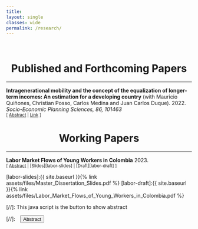 ```yaml
---
title: 
layout: single
classes: wide
permalink: /research/
---
```

<br/> 

<!-- Google Tag Manager (noscript) -->
<noscript><iframe src="https://www.googletagmanager.com/ns.html?id=GTM-PNS829G"
height="0" width="0" style="display:none;visibility:hidden"></iframe></noscript>
<!-- End Google Tag Manager (noscript) -->

# <center> Published and Forthcoming Papers </center>
- - -

**Intragenerational mobility and the concept of the equalization of longer-term incomes: An estimation for a developing country** 
(with Mauricio Quiñones, Christian Posso, Carlos Medina and Juan Carlos Duque). 2022.
*Socio-Economic Planning Sciences, 86, 101463*
<br/>
<small>[ <a href="#/" onclick="visib('hpt')">Abstract</a> | [Link][intra-link] ] </small>

<div id="hpt" style="display: none; text-align: justify; line-height: 1.2" ><small>
This paper calculates the degree of intragenerational income mobility and carries out the decomposition of the influence of observable characteristics on income mobility. Using the concept of mobility as the equalization of longer-term incomes, we quantify the class of measures called the E index using administrative records for social security contributions of formally employed young adults in Colombia between 2010 and 2018. In addition, we use the Recentered Influence Function (RIF) decomposition method to extend its application to the E index and decompose the influence of observable characteristics on our estimates. Our findings indicate Colombia's mobility is disequalizing. We also show that female mobility is even more disequalizing than male mobility. Our decomposition shows that disequalizing mobility depends on employees' type of contract, economic sector, and location.
</small><br><br/></div>

[intra-link]: https://www.sciencedirect.com/science/article/abs/pii/S0038012122002646


# <center> Working Papers </center>
- - -

**Labor Market Flows of Young Workers in Colombia** 2023.<br/>
<small>[ <a href="#/" onclick="visib('log0')">Abstract</a> | [Slides][labor-slides] | [Draft][labor-draft] ] </small>

<div id="log0" style="display: none; text-align: justify; line-height: 1.2" ><small>
Identifying the effect of policies focused on transitions towards formality of young adult workers is important to understand the effectiveness of labor policy instruments. This research article examines how payroll tax cuts affect labor market flows of young workers in Colombia through the analysis of the First Job Act (Law 1429 of 2010), which encouraged hiring of workers under 28 years of age. I present a conceptual framework, based on the on-the-job search model of Narita (2020), to explain channels through which a payroll tax cuts affect labor transitions in developing economies. Then, I use data from the Colombian National Labor Survey (Gran Encuesta Integrada de Hogares) to assess the effect of a reduction in payroll taxes, taking advantage of the age specific eligibility cutoff (28 years of age or younger). The main result shows a positive effect of 2,8 percentage points in fostering transitions into formal employment of workers between 20 and 28 years. The effect is larger for men in the same age group and individuals with less school attainment. Finally, I present evidence of positive effects in flows between other employment states as unemployment to self-employment and out of labor force to formal employment. These results suggest that payroll tax reductions have a positive effect on the flow of young workers into formal employment.
</small><br><br/></div>

[labor-slides]:{{ site.baseurl }}{% link assets/files/Master_Dissertation_Slides.pdf %}
[labor-draft]:{{ site.baseurl }}{% link assets/files/Labor_Market_Flows_of_Young_Workers_in_Colombia.pdf %} 



[//]: This java script is the button to show abstract
<script>
 function visib(id) {
  var x = document.getElementById(id);
  if (x.style.display === "block") {
    x.style.display = "none";
  } else {
    x.style.display = "block";
  }
}
</script>

[//]:&emsp;<button onclick="visib('polariz')" class="btn btn--inverse btn--small">Abstract</button>
